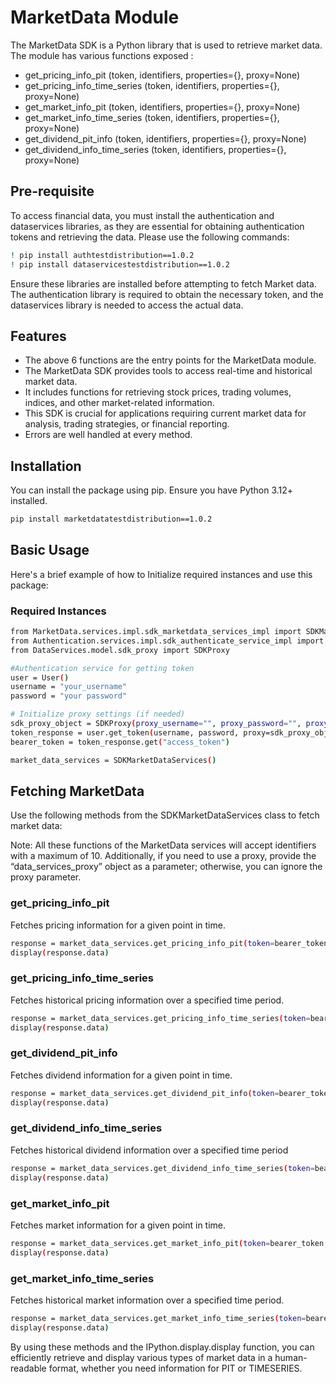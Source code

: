 # MarketData Module

The MarketData SDK is a Python library that is used to retrieve market data. The module has various functions exposed :

- get_pricing_info_pit (token, identifiers, properties={}, proxy=None)
- get_pricing_info_time_series (token, identifiers, properties={}, proxy=None)
- get_market_info_pit (token, identifiers, properties={}, proxy=None)
- get_market_info_time_series (token, identifiers, properties={}, proxy=None)
- get_dividend_pit_info (token, identifiers, properties={}, proxy=None)
- get_dividend_info_time_series (token, identifiers, properties={}, proxy=None)


## Pre-requisite
To access financial data, you must install the authentication and dataservices libraries, as they are essential for obtaining authentication tokens and retrieving the data. Please use the following commands:
```sh
! pip install authtestdistribution==1.0.2
! pip install dataservicestestdistribution==1.0.2
```
Ensure these libraries are installed before attempting to fetch Market data. The authentication library is required to obtain the necessary token, and the dataservices library is needed to access the actual data.



## Features

- The above 6 functions are the entry points for the MarketData module.
- The MarketData SDK provides tools to access real-time and historical market data. 
- It includes functions for retrieving stock prices, trading volumes, indices, and other market-related information. 
- This SDK is crucial for applications requiring current market data for analysis, trading strategies, or financial reporting.
- Errors are well handled at every method.

## Installation

You can install the package using pip. Ensure you have Python 3.12+ installed.

```sh
pip install marketdatatestdistribution==1.0.2
```

## Basic Usage
Here's a brief example of how to Initialize required instances and use this package:
### Required Instances

```sh
from MarketData.services.impl.sdk_marketdata_services_impl import SDKMarketDataServices
from Authentication.services.impl.sdk_authenticate_service_impl import User
from DataServices.model.sdk_proxy import SDKProxy

#Authentication service for getting token
user = User()
username = "your_username"
password = "your password"

# Initialize proxy settings (if needed) 
sdk_proxy_object = SDKProxy(proxy_username="", proxy_password="", proxy_host=None, proxy_port=None, proxy_domain="")
token_response = user.get_token(username, password, proxy=sdk_proxy_object)
bearer_token = token_response.get("access_token")

market_data_services = SDKMarketDataServices()
```


## Fetching MarketData
Use the following methods from the SDKMarketDataServices class to fetch market data:

Note: All these functions of the MarketData services will accept identifiers with a maximum of 10. Additionally, if you need to use a proxy, provide the “data_services_proxy” object as a parameter; otherwise, you can ignore the proxy parameter.

### get_pricing_info_pit
Fetches pricing information for a given point in time.
```sh
response = market_data_services.get_pricing_info_pit(token=bearer_token, identifiers=["I_US5949181045","2588173","EG1320","CSP_594918104","IQT2630413"], properties={}, proxy=sdk_proxy_object) 
display(response.data)
```

### get_pricing_info_time_series
Fetches historical pricing information over a specified time period. 
```sh
response = market_data_services.get_pricing_info_time_series(token=bearer_token, identifiers=["CSP_594918104","IQT2630413","GV012141","MSFT:NasdaqGS","DB649496569","RX309198","MMM:"], properties={}, proxy=sdk_proxy_object) 
display(response.data)
```

### get_dividend_pit_info
Fetches dividend information for a given point in time. 
```sh
response = market_data_services.get_dividend_pit_info(token=bearer_token, identifiers=["CSP_594918104","IQT2630413","GV012141","MSFT:NasdaqGS"], properties={}, proxy=sdk_proxy_object) 
display(response.data)
```

### get_dividend_info_time_series
Fetches historical dividend information over a specified time period 
```sh
response = market_data_services.get_dividend_info_time_series(token=bearer_token, identifiers=["GV012141","MSFT:NasdaqGS","DB649496569","RX309198","MMM:"], properties={}, proxy=sdk_proxy_object) 
display(response.data)
```

### get_market_info_pit
Fetches market information for a given point in time. 
```sh
response = market_data_services.get_market_info_pit(token=bearer_token, identifiers=["IQT2630413","GV012141","MSFT:NasdaqGS","DB649496569","RX309198"], properties={}, proxy=sdk_proxy_object) 
display(response.data)
```
### get_market_info_time_series
Fetches historical market information over a specified time period.
```sh 
response = market_data_services.get_market_info_time_series(token=bearer_token, identifiers=["AAPL:"], properties={}, proxy=sdk_proxy_object) 
display(response.data)
```
By using these methods and the IPython.display.display function, you can efficiently retrieve and display various types of market data in a human-readable format, whether you need information for PIT or TIMESERIES.